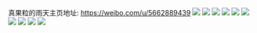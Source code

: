真果粒的雨天主页地址: https://weibo.com/u/5662889439 
![](https://wx4.sinaimg.cn/mw2000/006beUergy1h9191ri5faj30u0140na6.jpg) 
![](https://wx4.sinaimg.cn/mw2000/006beUerly1h8hjomofquj32c0340b2a.jpg) 
![](https://wx4.sinaimg.cn/mw2000/006beUerly1h8hjpmzhytj30u014ealx.jpg) 
![](https://wx4.sinaimg.cn/mw2000/006beUerly1h8hjpmohczj30o10vawlo.jpg) 
![](https://wx4.sinaimg.cn/mw2000/006beUerly1h88dxxffazj30u01407cq.jpg) 
![](https://wx4.sinaimg.cn/mw2000/006beUerly1h88dxwc5ldj30u011xwnd.jpg) 
![](https://wx4.sinaimg.cn/mw2000/006beUerly1h88e5odw9aj30u012hgt1.jpg) 
![](https://wx4.sinaimg.cn/mw2000/006beUerly1h88dxws9frj30u0140dp5.jpg) 
![](https://wx4.sinaimg.cn/mw2000/006beUerly1h81eeise69j321y2zj7wh.jpg) 
![](https://wx4.sinaimg.cn/mw2000/006beUerly1h81eekeey3j324936cb2a.jpg) 
